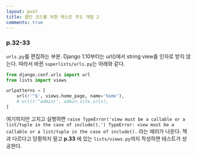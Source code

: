 ```yaml
---
layout: post
title: 클린 코드를 위한 테스트 주도 개발 2
comments: true
---
```

### p.32-33
`urls.py`를 편집하는 부분. Django 1.10부터는 url()에서 string view를 인자로 받지 않는다.
따라서 바뀐 `superlists/urls.py`는 아래와 같다.

```python
from django.conf.urls import url
from lists import views

urlpatterns = [
    url(r'^$', views.home_page, name='home'),
    # url(r'^admin/', admin.site.urls),
]
```

여기까지만 고치고 실행하면 `raise TypeError('view must be a callable or a list/tuple in the case of include().')
TypeError: view must be a callable or a list/tuple in the case of include().` 라는 에러가 나온다. 책과 다르다고 당황하지 말고 **p.33** 에 있는 `lists/views.py`까지 작성하면 테스트가 성공한다. 
